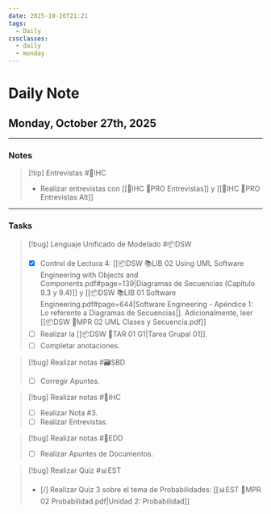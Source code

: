 ```yaml
---
date: 2025-10-26T21:21
tags:
  - Daily
cssclasses:
  - daily
  - monday
---
```


# Daily Note
## Monday, October 27th, 2025

***

### Notes

> [!tip] Entrevistas #🎨IHC 
> - Realizar entrevistas con [[🎨IHC 🚀PRO Entrevistas]] y [[🎨IHC 🚀PRO Entrevistas Alt]]

***

### Tasks

> [!bug] Lenguaje Unificado de Modelado #📦DSW 
> - [x] Control de Lectura 4: [[📦DSW 📚LIB 02 Using UML Software Engineering with Objects and Components.pdf#page=139|Diagramas de Secuencias (Capítulo 9.3 y 9.4)]] y [[📦DSW 📚LIB 01 Software Engineering.pdf#page=644|Software Engineering - Apéndice 1: Lo referente a Diagramas de Secuencias]]. Adicionalmente, leer [[📦DSW 🏫MPR 02 UML Clases y Secuencia.pdf]]
> - [ ] Realizar la [[📦DSW 📝TAR 01 G1|Tarea Grupal 01]].
> - [ ] Completar anotaciones.

> [!bug] Realizar notas #🗃️SBD 
> - [ ] Corregir Apuntes.

> [!bug] Realizar notas #🎨IHC
> - [ ] Realizar Nota #3.
> - [ ] Realizar Entrevistas.

> [!bug] Realizar notas #💾EDD
> - [ ] Realizar Apuntes de Documentos.

> [!bug] Realizar Quiz #📊EST 
> - [/] Realizar Quiz 3 sobre el tema de Probabilidades: [[📊EST 🏫MPR 02 Probabilidad.pdf|Unidad 2: Probabilidad]]